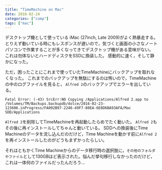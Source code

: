 ```yaml
---
title: "TimeMachine on Mac"
date: 2016-02-24
categories: ["comp"]
tags: ["mac"]
---
```


デスクトップ機として使っている iMac (27inch, Late 2009)がよく熱暴走する。
とりえず動いている時にもレスポンスが遅いので，気づくと画面の小さなノートパソコンで作業することが多くなってきてデスクトップ機がある意味がない。
これは勿体ないとハードディスクをSSDに換装した。
感動的に速く，そして静かになった。

<!--more-->

ただ，困ったことにこれまで使っていたTimeMachineにバックアップを取れなくなった。
これまでのバックアップを無駄にするのは怖いので，TimeMachineの中のログファイルを見ると，
`Alfred 2`のバックアップでエラーを出している。

```
Fatal Error: (-43) SrcErr:NO Copying /Applications/Alfred 2.app to /Volumes/TM/Backups.backupdb/dolce/2016-02-23-123606.inProgress/FA092B97-2246-49F7-80EA-6E8D6BA93AFA/Mac SDD/Applications
```

`Alfred 2`を削除してTimeMachineを再起動したらめでたく動いた。
`Alfred 2`もその後に再インストールしてちゃんと動いている。
SDDへの換装後にTime Machineのデータを流し込んだのだけど，Time Machineを動かす前に`Alfred 2`を再インストールしたのがどうもまずかったらしい。

それはともかくTime Machineからのデータ移行時の選択肢に，`その他のフォルダやファイル`として130GBほど表示された。悩んだ挙句移行しなかったのだけど，これは一体何のファイルだったんだろう...


